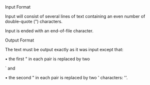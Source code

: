 Input Format

Input will consist of several lines of text containing an even number of double-quote (") characters.

Input is ended with an end-of-file character.

Output Format

The text must be output exactly as it was input except that:

• the first " in each pair is replaced by two

` and

• the second " in each pair is replaced by two ' characters: ''.